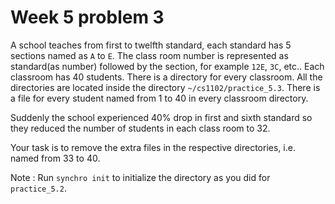 # Week 5 problem 3

A school teaches from first to twelfth standard, each standard has 5 sections named as ` A ` to ` E `. The class room number is represented as standard(as number) followed by the section, for example ` 12E `, ` 3C `, etc..
Each classroom has 40 students. There is a directory for every classroom. All the directories are located inside the directory ` ~/cs1102/practice_5.3 `. There is a file for every student named from 1 to 40 in every classroom directory.

Suddenly the school experienced 40% drop in first and sixth standard so they reduced the number of students in each class room to 32. 

Your task is to remove the extra files in the respective directories, i.e. named from 33 to 40.

Note : Run ` synchro init ` to initialize the directory as you did for ` practice_5.2 `.

